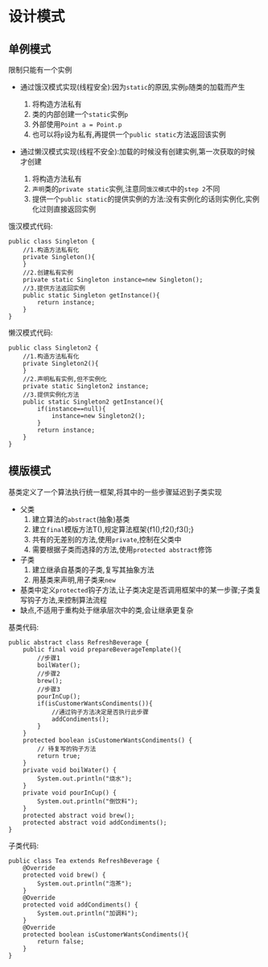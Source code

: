 设计模式
===

单例模式
---
限制只能有一个实例

* 通过饿汉模式实现(线程安全):因为`static`的原因,实例`p`随类的加载而产生
	1. 将构造方法私有
	2. 类的内部创建一个`static`实例`p`
	3. 外部使用`Point a = Point.p`
	4. 也可以将`p`设为私有,再提供一个`public static`方法返回该实例

* 通过懒汉模式实现(线程不安全):加载的时候没有创建实例,第一次获取的时候才创建
	1. 将构造方法私有
	2. `声明`类的`private static`实例,注意同`饿汉模式`中的`step 2`不同
	3. 提供一个`public static`的提供实例的方法:没有实例化的话则实例化,实例化过则直接返回实例

饿汉模式代码:

    public class Singleton {
    	//1.构造方法私有化
    	private Singleton(){		
    	}
    	//2.创建私有实例
    	private static Singleton instance=new Singleton();
    	//3.提供方法返回实例
    	public static Singleton getInstance(){
    		return instance;
    	}
    }

懒汉模式代码:

	public class Singleton2 {
		//1.构造方法私有化
		private Singleton2(){
		}	
		//2.声明私有实例,但不实例化
		private static Singleton2 instance;	
		//3.提供实例化方法
		public static Singleton2 getInstance(){
			if(instance==null){
				instance=new Singleton2();
			}
			return instance;
		}
	}


模版模式
---
基类定义了一个算法执行统一框架,将其中的一些步骤延迟到子类实现

* 父类
	1. 建立算法的`abstract`(抽象)基类
	2. 建立`final`模版方法T(),规定算法框架{f1();f2();f3();}
	3. 共有的无差别的方法,使用`private`,控制在父类中
	4. 需要根据子类而选择的方法,使用`protected abstract`修饰
* 子类
	1. 建立继承自基类的子类,复写其抽象方法
	2. 用基类来声明,用子类来`new`
* 基类中定义`protected`钩子方法,让子类决定是否调用框架中的某一步骤;子类复写钩子方法,来控制算法流程
* 缺点,不适用于重构处于继承层次中的类,会让继承更复杂

基类代码:

	public abstract class RefreshBeverage {
		public final void prepareBeverageTemplate(){
			//步骤1
			boilWater();
			//步骤2
			brew();
			//步骤3
			pourInCup();
			if(isCustomerWantsCondiments()){
				//通过钩子方法决定是否执行此步骤
				addCondiments();
			}
		}			
	 	protected boolean isCustomerWantsCondiments() {
	 		// 待复写的钩子方法
			return true;
		}
		private void boilWater() {
			System.out.println("烧水");
		}
		private void pourInCup() {
			System.out.println("倒饮料");
		}
		protected abstract void brew();
		protected abstract void addCondiments();
	}

子类代码:

	public class Tea extends RefreshBeverage {
		@Override
		protected void brew() {
			System.out.println("泡茶");
		}
		@Override
		protected void addCondiments() {
			System.out.println("加调料");
		}
		@Override
		protected boolean isCustomerWantsCondiments(){
			return false;
		}	
	}
